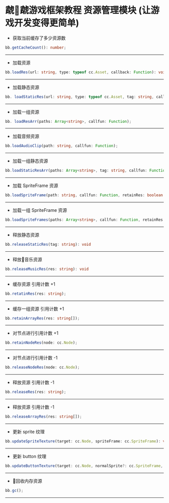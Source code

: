 #  虣虣游戏框架教程 资源管理模块 (让游戏开发变得更简单)

- 获取当前缓存了多少资源数

```typescript
bb.getCacheCount(): number;
```
---

- 加载资源

```typescript
bb.loadRes(url: string, type: typeof cc.Asset, callback: Function): void
```
---

- 加载静态资源

```typescript
bb. loadStaticRes(url: string, type: typeof cc.Asset, tag: string, callback: Function): void;
```
---

- 加载一组资源

```typescript
bb. loadResArr(paths: Array<string>, callfun: Function);
```
---

- 加载音频资源
```typescript
bb.loadAudioClip(path: string, callfun: Function);
```
---

- 加载一组静态资源
```typescript
bb.loadStaticResArr(paths: Array<string>, tag: string, callfun: Function)
```
---

- 加载 SpriteFrame 资源

```typescript
bb.loadSpriteFrame(path: string, callfun: Function, retainRes: boolean = false)
```
---

- 加载一组 SpriteFrame 资源
```typescript
bb.loadSpriteFrames(paths: Array<string>, callfun: Function, retainRes: boolean = false)
```
---

- 释放静态资源

```typescript
bb.releaseStaticRes(tag: string): void
```
---

- 释放音乐资源
```typescript
bb.releaseMusicRes(res: string): void
```
---

- 缓存资源 引用计数 +1

```typescript
bb.retatinRes(res: string);
```
---

- 缓存一组资源 引用计数 +1
```typescript
bb.retainArrayRes(res: string[]);
```
---

- 对节点进行引用计数 +1

```typescript
bb.retainNodeRes(node: cc.Node);
```
---

- 对节点进行引用计数 -1

```typescript
bb.releaseNodeRes(node: cc.Node);
```
---

- 释放资源 引用计数 -1
```typescript
bb.releaseRes(res: string);
```
---
 
- 释放资源 引用计数 -1
```typescript
bb.releaseArrayRes(res: string[]);
```
---

- 更新 sprite 纹理
```typescript
bb.updateSpriteTexture(target: cc.Node, spriteFrame: cc.SpriteFrame): void;
```
---

- 更新 button 纹理
```typescript
bb.updateButtonTexture(target: cc.Node, normalSprite?: cc.SpriteFrame, pressedSprite?: cc.SpriteFrame, hoverSprite?: cc.SpriteFrame, disabledSprite?: cc.SpriteFrame);
```
---

- 回收内存资源
```typescript
bb.gc();
```
---


